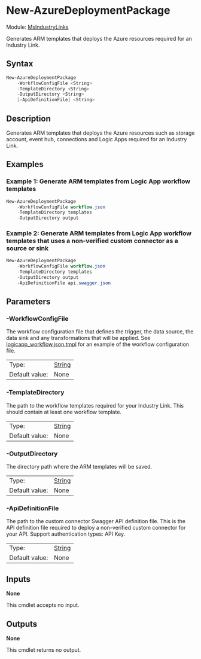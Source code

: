 # New-AzureDeploymentPackage

Module: [MsIndustryLinks](../../README.md)

Generates ARM templates that deploys the Azure resources required for an Industry Link.

## Syntax

```powershell
New-AzureDeploymentPackage
    -WorkflowConfigFile <String>
    -TemplateDirectory <String>
    -OutputDirectory <String>
    [-ApiDefinitionFile] <String>
```

## Description

Generates ARM templates that deploys the Azure resources such as storage account, event hub, connections and Logic Apps required for an Industry Link.

## Examples

### Example 1: Generate ARM templates from Logic App workflow templates

```powershell
New-AzureDeploymentPackage
    -WorkflowConfigFile workflow.json
    -TemplateDirectory templates
    -OutputDirectory output
```

### Example 2: Generate ARM templates from Logic App workflow templates that uses a non-verified custom connector as a source or sink

```powershell
New-AzureDeploymentPackage
    -WorkflowConfigFile workflow.json
    -TemplateDirectory templates
    -OutputDirectory output
    -ApiDefinitionFile api.swagger.json
```

## Parameters

### -WorkflowConfigFile

The workflow configuration file that defines the trigger, the data source, the data sink and any transformations that will be applied. See [logicapp_workflow.json.tmpl](../../templates/logicapp_workflow.json.tmpl) for an example of the workflow configuration file.

|                |                                                                                                                       |
| -------------- | --------------------------------------------------------------------------------------------------------------------- |
| Type:          | [String](https://learn.microsoft.com/en-us/powershell/scripting/lang-spec/chapter-04?view=powershell-7.3#431-strings) |
| Default value: | None                                                                                                                  |

### -TemplateDirectory

The path to the workflow templates required for your Industry Link. This should contain at least one workflow template.

|                |                                                                                                                       |
| -------------- | --------------------------------------------------------------------------------------------------------------------- |
| Type:          | [String](https://learn.microsoft.com/en-us/powershell/scripting/lang-spec/chapter-04?view=powershell-7.3#431-strings) |
| Default value: | None                                                                                                                  |

### -OutputDirectory

The directory path where the ARM templates will be saved.

|                |                                                                                                                       |
| -------------- | --------------------------------------------------------------------------------------------------------------------- |
| Type:          | [String](https://learn.microsoft.com/en-us/powershell/scripting/lang-spec/chapter-04?view=powershell-7.3#431-strings) |
| Default value: | None                                                                                                                  |

### -ApiDefinitionFile

The path to the custom connector Swagger API definition file. This is the API definition file required to deploy a non-verified custom connector for your API. Support authentication types: API Key.

|                |                                                                                                                       |
| -------------- | --------------------------------------------------------------------------------------------------------------------- |
| Type:          | [String](https://learn.microsoft.com/en-us/powershell/scripting/lang-spec/chapter-04?view=powershell-7.3#431-strings) |
| Default value: | None                                                                                                                  |

## Inputs

**None**

This cmdlet accepts no input.

## Outputs

**None**

This cmdlet returns no output.
